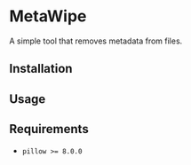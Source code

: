 # MetaWipe
A simple tool that removes metadata from files.


## Installation


## Usage


## Requirements
- `pillow >= 8.0.0`
